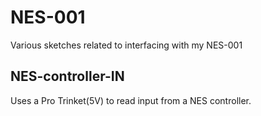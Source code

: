 # NES-001
Various sketches related to interfacing with my NES-001

## NES-controller-IN
Uses a Pro Trinket(5V) to read input from a NES controller.